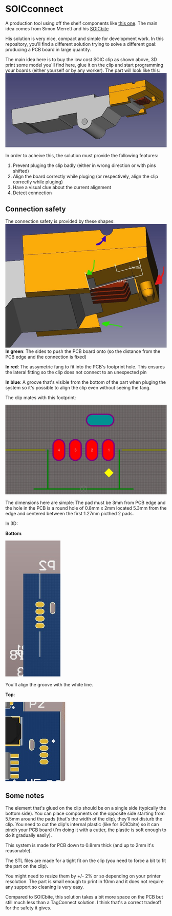 # SOICconnect
A production tool using off the shelf components like [this one](https://www.amazon.fr/ARCELI-Programmation-Circuit-EEPROM-adaptateurs/dp/B07BP7S3HD/ref=sr_1_1).
The main idea comes from Simon Merrett and his [SOICbite](https://github.com/SimonMerrett/SOICbite)

His solution is very nice, compact and simple for development work.
In this repository, you'll find a different solution trying to solve a different goal: producing a PCB board in large quantity.

The main idea here is to buy the low cost SOIC clip as shown above, 3D print some model you'll find here, glue it on the clip and start programming your boards (either yourself or by any worker).
The part will look like this:
![Part on clip](pic/SOICFang.jpg?raw=true "SOICConnect")

In order to acheive this, the solution must provide the following features:

1. Prevent pluging the clip badly (either in wrong direction or with pins shifted)
2. Align the board correctly while pluging (or respectively, align the clip correctly while pluging)
3. Have a visual clue about the current alignment
4. Detect connection

## Connection safety
The connection safety is provided by these shapes:
![Fang and border](pic/FangAndBorders.jpg?raw=true "Fang and borders")
**In green**: The sides to push the PCB board onto (so the distance from the PCB edge and the connection is fixed)

**In red**: The assymetric fang to fit into the PCB's footprint hole. This ensures the lateral fitting so the clip does not connect to an unexpected pin

**In blue**: A groove that's visible from the bottom of the part when pluging the system so it's possible to align the clip even without seeing the fang.

The clip mates with this footprint:

![Footprint](pic/SOICClipFootprint.jpg?raw=true "Footprint")

The dimensions here are simple: 
The pad must be 3mm from PCB edge and the hole in the PCB is a round hole of 0.8mm x 2mm located 5.3mm from the edge and centered between the first 1.27mm picthed 2 pads.

In 3D:

**Bottom**:

![Bottom](pic/SOICClipExample.jpg?raw=true "Bottom")

You'll align the groove with the white line.

**Top**:

![Top](pic/SOICClipExample2.jpg?raw=true "Top")

## Some notes
The element that's glued on the clip should be on a single side (typically the bottom side). 
You can place components on the opposite side starting from 5.5mm around the pads (that's the width of the clip), they'll not disturb the clip.
You need to cut the clip's internal plastic (like for SOICbite) so it can pinch your PCB board (I'm doing it with a cutter, the plastic is soft enough to do it gradually easily).

This system is made for PCB down to 0.8mm thick (and up to 2mm it's reasonable).

The STL files are made for a tight fit on the clip (you need to force a bit to fit the part on the clip). 

You might need to resize them by +/- 2% or so depending on your printer resolution.
The part is small enough to print in 10mn and it does not require any support so cleaning is very easy. 

Compared to SOICbite, this solution takes a bit more space on the PCB but still much less than a TagConnect solution. I think that's a correct tradeoff for the safety it gives.
